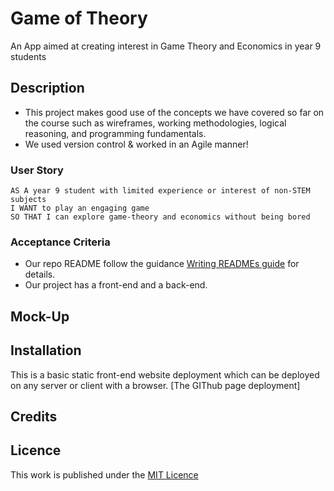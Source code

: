 # Game of Theory

An App aimed at creating interest in Game Theory and Economics in year 9 students

## Description

- This project makes good use of the concepts we have covered so far on the course such as wireframes, working methodologies, logical reasoning, and programming fundamentals.
- We used version control & worked in an Agile manner!

### User Story

```
AS A year 9 student with limited experience or interest of non-STEM subjects
I WANT to play an engaging game
SO THAT I can explore game-theory and economics without being bored
```

### Acceptance Criteria

- Our repo README follow the guidance [Writing READMEs guide](https://github.com/getfutureproof/fp_guides_wiki/wiki/Writing-READMEs) for details.
- Our project has a front-end and a back-end.

## Mock-Up

## Installation

This is a basic static front-end website deployment which can be deployed on any server or client with a browser. [The GIThub page deployment]

## Credits

## Licence

This work is published under the [MIT Licence](./LICENSE)
